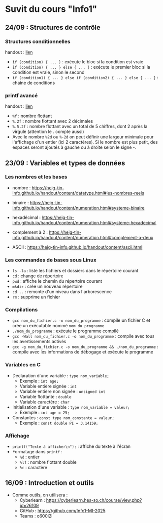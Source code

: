 # Suvit du cours "Info1"

## 24/09 : Structures de contrôle
### Structures conditionnelles
handout : [lien](https://heig-tin-info.github.io/handout/content/control-structures.html#les-embranchements)
- `if (condition) { ... }` : exécute le bloc si la condition est vraie
- `if (condition) { ... } else { ... }` : exécute le premier bloc si la condition est vraie, sinon le second
- `if (condition1) { ... } else if (condition2) { ... } else { ... }` : chaîne de conditions

### printf avancé
handout : [lien](https://heig-tin-info.github.io/handout/content/stdio.html?highlight=printf#printf)
- `%f` : nombre flottant
- `%.2f` : nombre flottant avec 2 décimales
- `%.5.2f` : nombre flottant avec un total de 5 chiffres, dont 2 après la virgule (attention le . compte aussi)
-  Avec le nombre `%2d` ou `%-2d` on peut définir une largeur minimale pour l'affichage d'un entier (ici 2 caractères). Si le nombre est plus petit, des espaces seront ajoutés à gauche ou à droite selon le signe -.

## 23/09 : Variables et types de données
### Les nombres et les bases
- nombre : https://heig-tin-info.github.io/handout/content/datatype.html#les-nombres-reels
- binaire : https://heig-tin-info.github.io/handout/content/numeration.html#systeme-binaire
- hexadécimal : https://heig-tin-info.github.io/handout/content/numeration.html#systeme-hexadecimal
- complement à 2 : https://heig-tin-info.github.io/handout/content/numeration.html#complement-a-deux

- ASCII : https://heig-tin-info.github.io/handout/content/ascii.html

### Les commandes de bases sous Linux
- `ls -la` : liste les fichiers et dossiers dans le répertoire courant
- `cd` : change de répertoire
- `pwd` : affiche le chemin du répertoire courant
- `mkdir` : crée un nouveau répertoire
- `cd ..` : remonte d'un niveau dans l'arborescence
- `rm` : supprime un fichier

### Compilations
- `gcc nom_du_fichier.c -o nom_du_programme` : compile un fichier C et crée un exécutable nommé `nom_du_programme`
- `./nom_du_programme` : exécute le programme compilé
- `gcc -Wall nom_du_fichier.c -o nom_du_programme` : compile avec tous les avertissements activés
- `gcc -g nom_du_fichier.c -o nom_du_programme && ./nom_du_programme` : compile avec les informations de débogage et exécute le programme

### Variables en C
- Déclaration d'une variable : `type nom_variable;`
  - Exemple : `int age;`
  - Variable entière signée : `int`
  - Variable entière non signée : `unsigned int`
  - Variable flottante : `double`
  - Variable caractère : `char`
- Initialisation d'une variable : `type nom_variable = valeur;`
  - Exemple : `int age = 25;`
- Constantes : `const type nom_constante = valeur;`
  - Exemple : `const double PI = 3.14159;`

### Affichage
- `printf("Texte à afficher\n");` : affiche du texte à l'écran
- Formatage dans `printf` :
  - `%d` : entier
  - `%lf` : nombre flottant double
  - `%c` : caractère

## 16/09 : Introduction et outils
- Comme outils, on utilisera : 
  - Cyberlearn : https://cyberlearn.hes-so.ch/course/view.php?id=26109
  - GitHub : https://github.com/Info1-MI-2025
  - Teams : o600l2l